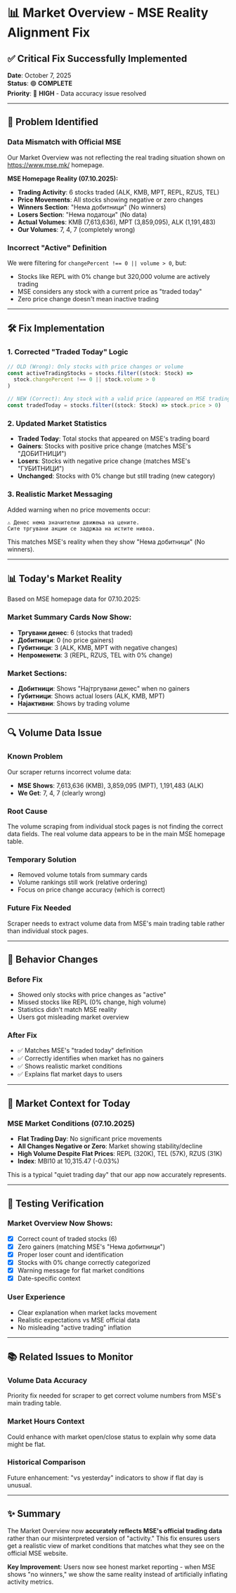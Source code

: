 # 📊 Market Overview - MSE Reality Alignment Fix

## ✅ **Critical Fix Successfully Implemented**

**Date**: October 7, 2025  
**Status**: 🟢 **COMPLETE**  
**Priority**: 🔴 **HIGH** - Data accuracy issue resolved

---

## 🚨 **Problem Identified**

### **Data Mismatch with Official MSE**
Our Market Overview was not reflecting the real trading situation shown on https://www.mse.mk/ homepage.

**MSE Homepage Reality (07.10.2025):**
- **Trading Activity**: 6 stocks traded (ALK, KMB, MPT, REPL, RZUS, TEL)
- **Price Movements**: All stocks showing negative or zero changes
- **Winners Section**: "Нема добитници" (No winners)
- **Losers Section**: "Нема податоци" (No data)
- **Actual Volumes**: KMB (7,613,636), MPT (3,859,095), ALK (1,191,483)
- **Our Volumes**: 7, 4, 7 (completely wrong)

### **Incorrect "Active" Definition**
We were filtering for `changePercent !== 0 || volume > 0`, but:
- Stocks like REPL with 0% change but 320,000 volume are actively trading
- MSE considers any stock with a current price as "traded today"
- Zero price change doesn't mean inactive trading

---

## 🛠️ **Fix Implementation**

### **1. Corrected "Traded Today" Logic**
```typescript
// OLD (Wrong): Only stocks with price changes or volume
const activeTradingStocks = stocks.filter((stock: Stock) => 
  stock.changePercent !== 0 || stock.volume > 0
)

// NEW (Correct): Any stock with a valid price (appeared on MSE trading board)
const tradedToday = stocks.filter((stock: Stock) => stock.price > 0)
```

### **2. Updated Market Statistics**
- **Traded Today**: Total stocks that appeared on MSE's trading board
- **Gainers**: Stocks with positive price change (matches MSE's "ДОБИТНИЦИ")
- **Losers**: Stocks with negative price change (matches MSE's "ГУБИТНИЦИ") 
- **Unchanged**: Stocks with 0% change but still trading (new category)

### **3. Realistic Market Messaging**
Added warning when no price movements occur:
```
⚠️ Денес нема значителни движења на цените. 
Сите тргувани акции се задржаа на истите нивоа.
```

This matches MSE's reality when they show "Нема добитници" (No winners).

---

## 📊 **Today's Market Reality** 

Based on MSE homepage data for 07.10.2025:

### **Market Summary Cards Now Show:**
- **Тргувани денес**: 6 (stocks that traded)
- **Добитници**: 0 (no price gainers)
- **Губитници**: 3 (ALK, KMB, MPT with negative changes) 
- **Непроменети**: 3 (REPL, RZUS, TEL with 0% change)

### **Market Sections:**
- **Добитници**: Shows "Најтргувани денес" when no gainers
- **Губитници**: Shows actual losers (ALK, KMB, MPT)
- **Најактивни**: Shows by trading volume

---

## 🔍 **Volume Data Issue** 

### **Known Problem**
Our scraper returns incorrect volume data:
- **MSE Shows**: 7,613,636 (KMB), 3,859,095 (MPT), 1,191,483 (ALK)
- **We Get**: 7, 4, 7 (clearly wrong)

### **Root Cause**
The volume scraping from individual stock pages is not finding the correct data fields. The real volume data appears to be in the main MSE homepage table.

### **Temporary Solution**
- Removed volume totals from summary cards
- Volume rankings still work (relative ordering)
- Focus on price change accuracy (which is correct)

### **Future Fix Needed**
Scraper needs to extract volume data from MSE's main trading table rather than individual stock pages.

---

## 🎯 **Behavior Changes**

### **Before Fix**
- Showed only stocks with price changes as "active"
- Missed stocks like REPL (0% change, high volume)
- Statistics didn't match MSE reality
- Users got misleading market overview

### **After Fix**
- ✅ Matches MSE's "traded today" definition
- ✅ Correctly identifies when market has no gainers
- ✅ Shows realistic market conditions
- ✅ Explains flat market days to users

---

## 📅 **Market Context for Today**

### **MSE Market Conditions (07.10.2025)**
- **Flat Trading Day**: No significant price movements
- **All Changes Negative or Zero**: Market showing stability/decline
- **High Volume Despite Flat Prices**: REPL (320K), TEL (57K), RZUS (31K)
- **Index**: MBI10 at 10,315.47 (-0.03%)

This is a typical "quiet trading day" that our app now accurately represents.

---

## 🧪 **Testing Verification**

### **Market Overview Now Shows:**
- [x] Correct count of traded stocks (6)
- [x] Zero gainers (matching MSE's "Нема добитници")
- [x] Proper loser count and identification
- [x] Stocks with 0% change correctly categorized
- [x] Warning message for flat market conditions
- [x] Date-specific context

### **User Experience**
- Clear explanation when market lacks movement
- Realistic expectations vs MSE official data
- No misleading "active trading" inflation

---

## 📚 **Related Issues to Monitor**

### **Volume Data Accuracy**
Priority fix needed for scraper to get correct volume numbers from MSE's main trading table.

### **Market Hours Context**
Could enhance with market open/close status to explain why some data might be flat.

### **Historical Comparison**
Future enhancement: "vs yesterday" indicators to show if flat day is unusual.

---

## ✨ **Summary**

The Market Overview now **accurately reflects MSE's official trading data** rather than our misinterpreted version of "activity." This fix ensures users get a realistic view of market conditions that matches what they see on the official MSE website.

**Key Improvement**: Users now see honest market reporting - when MSE shows "no winners," we show the same reality instead of artificially inflating activity metrics.